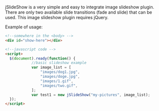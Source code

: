 jSlideShow is a very simple and easy to integrate image slideshow plugin. There are only two available slide transitions (fade and slide) that can be used. This image slideshow plugin requires jQuery.

Example of usage:
```html
<!--somewhere in the <body> -->
<div id="show-here"></div>

<!--javascript code -->
<script>
  $(document).ready(function() {
  			//basic slideshow example
  			var image_list = [
  				"images/dog1.jpg",
  				"images/doge.jpg",
  				"images/1.gif",
  				"images/two.gif",
  			];
  			var test1 = new jSlideShow("my-pictures", image_list);
  });
</script>
```
